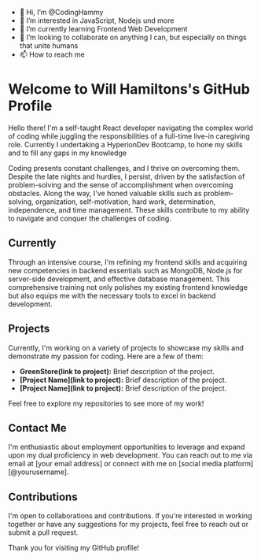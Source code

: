 - 👋 Hi, I’m @CodingHammy
- 👀 I’m interested in JavaScript, Nodejs und more
- 🌱 I’m currently learning Frontend Web Development  
- 💞️ I’m looking to collaborate on anything I can, but especially on things that unite humans
- 📫 How to reach me 

<!---
CodingHammy/CodingHammy is a ✨ special ✨ repository because its `README.md` (this file) appears on your GitHub profile.
You can click the Preview link to take a look at your changes.
--->
# Welcome to Will Hamiltons's GitHub Profile

Hello there! I'm a self-taught React developer navigating the complex world of coding while juggling the responsibilities of a full-time live-in caregiving role. Currently I undertaking a HyperionDev Bootcamp, to hone my skills and to fill any gaps in my knowledge


Coding presents constant challenges, and I thrive on overcoming them. Despite the late nights and hurdles, I persist, driven by the satisfaction of problem-solving and the sense of accomplishment when overcoming obstacles. Along the way, I've honed valuable skills such as problem-solving, organization, self-motivation, hard work, determination, independence, and time management. These skills contribute to my ability to navigate and conquer the challenges of coding.

## Currently


Through an intensive course, I'm refining my frontend skills and acquiring new competencies in backend essentials such as MongoDB, Node.js for server-side development, and effective database management. This comprehensive training not only polishes my existing frontend knowledge but also equips me with the necessary tools to excel in backend development.

## Projects

Currently, I'm working on a variety of projects to showcase my skills and demonstrate my passion for coding. Here are a few of them:

- **GreenStore(link to project):** Brief description of the project.
- **[Project Name](link to project):** Brief description of the project.
- **[Project Name](link to project):** Brief description of the project.

Feel free to explore my repositories to see more of my work!

## Contact Me

I'm enthusiastic about employment opportunities to leverage and expand upon my dual proficiency in web development. You can reach out to me via email at [your email address] or connect with me on [social media platform] [@yourusername].

## Contributions

I'm open to collaborations and contributions. If you're interested in working together or have any suggestions for my projects, feel free to reach out or submit a pull request.

Thank you for visiting my GitHub profile!

